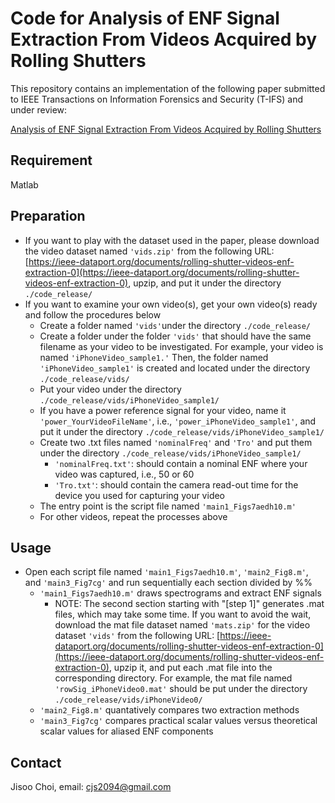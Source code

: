 # Code for Analysis of ENF Signal Extraction From Videos Acquired by Rolling Shutters
This repository contains an implementation of the following paper submitted to IEEE Transactions on Information Forensics and Security (T-IFS) and under review:

[Analysis of ENF Signal Extraction From Videos Acquired by Rolling Shutters](https://www.techrxiv.org/articles/preprint/Analysis_of_ENF_Signal_Extraction_From_Videos_Acquired_by_Rolling_Shutters/21300960)

## Requirement
Matlab

## Preparation
* If you want to play with the dataset used in the paper, please download the video dataset named `'vids.zip'` from the following URL:
[https://ieee-dataport.org/documents/rolling-shutter-videos-enf-extraction-0](https://ieee-dataport.org/documents/rolling-shutter-videos-enf-extraction-0), upzip, and put it under the directory `./code_release/`
* If you want to examine your own video(s), get your own video(s) ready and follow the procedures below
  * Create a folder named `'vids'`under the directory `./code_release/`
  * Create a folder under the folder `'vids'` that should have the same filename as your video to be investigated. For example, your video is named `'iPhoneVideo_sample1.'` Then, the folder named `'iPhoneVideo_sample1'` is created and located under the directory `./code_release/vids/`
  * Put your video under the directory `./code_release/vids/iPhoneVideo_sample1/`
  * If you have a power reference signal for your video, name it `'power_YourVideoFileName'`, i.e., `'power_iPhoneVideo_sample1'`, and put it under the directory `./code_release/vids/iPhoneVideo_sample1/`
  * Create two .txt files named `'nominalFreq'` and `'Tro'` and put them under the directory `./code_release/vids/iPhoneVideo_sample1/`
    * `'nominalFreq.txt'`: should contain a nominal ENF where your video was captured, i.e., 50 or 60
    * `'Tro.txt'`: should contain the camera read-out time for the device you used for capturing your video
  * The entry point is the script file named `'main1_Figs7aedh10.m'`
  * For other videos, repeat the processes above

## Usage
* Open each script file named `'main1_Figs7aedh10.m'`, `'main2_Fig8.m'`, and `'main3_Fig7cg'` and run sequentially each section divided by %%
  * `'main1_Figs7aedh10.m'` draws spectrograms and extract ENF signals
    * NOTE: The second section starting with "[step 1]" generates .mat files, which may take some time. If you want to avoid the wait, download the mat file dataset named `'mats.zip'` for the video dataset `'vids'` from the following URL:
[https://ieee-dataport.org/documents/rolling-shutter-videos-enf-extraction-0](https://ieee-dataport.org/documents/rolling-shutter-videos-enf-extraction-0), upzip it, and put each .mat file into the corresponding directory. For example, the mat file named `'rowSig_iPhoneVideo0.mat'` should be put under the directory `./code_release/vids/iPhoneVideo0/`
  * `'main2_Fig8.m'` quantatively compares two extraction methods
  * `'main3_Fig7cg'` compares practical scalar values versus theoretical scalar values for aliased ENF components

## Contact
Jisoo Choi, email: [cjs2094@gmail.com](cjs2094@gmail.com)
